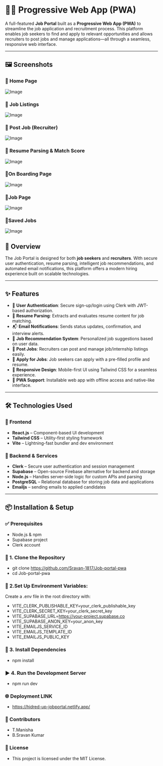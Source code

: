 # 🧑‍💼 Progressive Web App (PWA)

A full-featured **Job Portal** built as a **Progressive Web App (PWA)** to streamline the job application and recruitment process. This platform enables job seekers to find and apply to relevant opportunities and allows recruiters to post jobs and manage applications—all through a seamless, responsive web interface.

---
## 🖼️ Screenshots

### 🔹 Home Page 
![Image](https://github.com/user-attachments/assets/05b5d466-2fc3-4a37-a902-dc36040b51d2)

### 🔹 Job Listings
![Image](https://github.com/user-attachments/assets/69d6da7e-754c-4f3d-8081-420cce9b391e)

### 🔹 Post Job (Recruiter)
![Image](https://github.com/user-attachments/assets/a0ff1f46-d8fc-4321-b305-400b9001ec30)

### 🔹 Resume Parsing & Match Score
![Image](https://github.com/user-attachments/assets/8b7d5938-ca52-446a-8457-68d8744dd0a8)

### 🔹On Boarding Page
![Image](https://github.com/user-attachments/assets/f49be9da-bb3c-465f-8859-725eda36d691)

### 🔹Job Page
![Image](https://github.com/user-attachments/assets/3f11d5d9-8a1f-4e4f-870e-5bb37166e7ea)

### 🔹Saved Jobs
![Image](https://github.com/user-attachments/assets/b66e7972-a1fe-48ff-8ffc-a37987fad389)



## 🚀 Overview

The Job Portal is designed for both **job seekers** and **recruiters**. With secure user authentication, resume parsing, intelligent job recommendations, and automated email notifications, this platform offers a modern hiring experience built on scalable technologies.

---

## ✨ Features

- 🔐 **User Authentication**: Secure sign-up/login using Clerk with JWT-based authorization.
- 📄 **Resume Parsing**: Extracts and evaluates resume content for job matching.
- 📬 **Email Notifications**: Sends status updates, confirmation, and interview alerts.
- 🧠 **Job Recommendation System**: Personalized job suggestions based on user data.
- 💼 **Post Jobs**: Recruiters can post and manage job/internship listings easily.
- 📝 **Apply for Jobs**: Job seekers can apply with a pre-filled profile and resume.
- 📱 **Responsive Design**: Mobile-first UI using Tailwind CSS for a seamless experience.
- 🔄 **PWA Support**: Installable web app with offline access and native-like interface.

---

## 🛠️ Technologies Used

### 🔹 Frontend
- **React.js** – Component-based UI development
- **Tailwind CSS** – Utility-first styling framework
- **Vite** – Lightning-fast bundler and dev environment

### 🔹 Backend & Services
- **Clerk** – Secure user authentication and session management
- **Supabase** – Open-source Firebase alternative for backend and storage
- **Node.js** – Handles server-side logic for custom APIs and parsing
- **PostgreSQL** – Relational database for storing job data and applications
-  **Emailjs** – sending emails to applied candidates

---

## 📦 Installation & Setup

### ✅ Prerequisites
- Node.js & npm
- Supabase project
- Clerk account

### 🔧 1. Clone the Repository

- git clone https://github.com/Sravan-1817/Job-portal-pwa
- cd Job-portal-pwa

### 🔧 2.Set Up Environment Variables: 
Create a .env file in the root directory with:

- VITE_CLERK_PUBLISHABLE_KEY=your_clerk_publishable_key
- VITE_CLERK_SECRET_KEY=your_clerk_secret_key
- VITE_SUPABASE_URL=https://your-project.supabase.co
- VITE_SUPABASE_ANON_KEY=your_anon_key
- VITE_EMAILJS_SERVICE_ID
- VITE_EMAILJS_TEMPLATE_ID
- VITE_EMAILJS_PUBLIC_KEY
### 🔧 3. Install Dependencies
- npm install
### ▶️ 4. Run the Development Server
- npm run dev
### 🌐 Deployment LINK
 - https://hidred-up-jobportal.netlify.app/
### 🙌 Contributors
- T.Manisha
- B.Sravan Kumar

### 📝 License
- This project is licensed under the MIT License.

